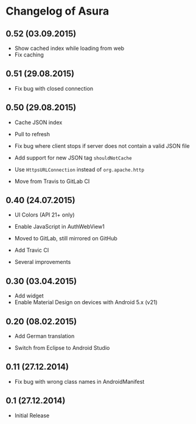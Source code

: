 # Changelog of Asura

## 0.52 (03.09.2015)

- Show cached index while loading from web
- Fix caching

## 0.51 (29.08.2015)

- Fix bug with closed connection

## 0.50 (29.08.2015)

- Cache JSON index
- Pull to refresh
- Fix bug where client stops if server does not contain a valid JSON file

- Add support for new JSON tag `shouldNotCache`
- Use `HttpsURLConnection` instead of `org.apache.http`
- Move from Travis to GitLab CI

## 0.40 (24.07.2015)

- UI Colors (API 21+ only)

- Enable JavaScript in AuthWebView1
- Moved to GitLab, still mirrored on GitHub
- Add Travic CI
- Several improvements

## 0.30 (03.04.2015)

- Add widget
- Enable Material Design on devices with Android 5.x (v21)

## 0.20 (08.02.2015)

- Add German translation

- Switch from Eclipse to Android Studio

## 0.11 (27.12.2014)

- Fix bug with wrong class names in AndroidManifest

## 0.1 (27.12.2014)

- Initial Release
